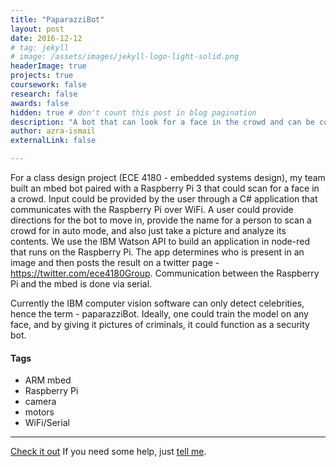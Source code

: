 ```yaml
---
title: "PaparazziBot"
layout: post
date: 2016-12-12
# tag: jekyll
# image: /assets/images/jekyll-logo-light-solid.png
headerImage: true
projects: true
coursework: false
research: false
awards: false
hidden: true # don't count this post in blog pagination
description: "A bot that can look for a face in the crowd and can be controlled remotely."
author: azra-ismail
externalLink: false

---
```


For a class design project (ECE 4180 - embedded systems design), my team built an mbed bot paired with a Raspberry Pi 3 that could scan for a face in a crowd. Input could be provided by the user through a C# application that communicates with the Raspberry Pi over WiFi. A user could provide directions for the bot to move in, provide the name for a person to scan a crowd for in auto mode, and also just take a picture and analyze its contents. We use the IBM Watson API to build an application in node-red that runs on the Raspberry Pi. The app determines who is present in an image and then posts the result on a twitter page - https://twitter.com/ece4180Group. Communication between the Raspberry Pi and the mbed is done via serial.

Currently the IBM computer vision software can only detect celebrities, hence the term - paparazziBot. Ideally, one could train the model on any face, and by giving it pictures of criminals, it could function as a security bot.

#### Tags

- ARM mbed
- Raspberry Pi
- camera
- motors
- WiFi/Serial

---
[Check it out](https://developer.mbed.org/users/azndevil/notebook/paparazzi-bot/) If you need some help, just [tell me](http://github.com/aismail1997/sophiasun0515.github.io/issues).
